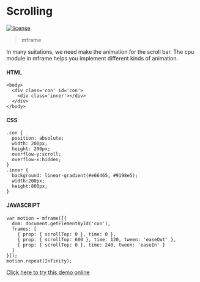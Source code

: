 <!-- 
---
date: 2020/3/3 10:00:00
---
-->
# Scrolling

[![license](https://img.shields.io/github/license/momentum-design/momentum-ui.svg?color=blueviolet)](https://github.com/momentum-design/momentum-ui/blob/master/charts/LICENSE)

> mframe

In many suitations, we need make the animation for the scroll bar. The cpu module in mframe helps you implement different kinds of animation.

#### HTML

```
<body>
  <div class='con' id='con'>
    <div class='inner'></div>
  </div>
</body>
```

#### CSS

```
.con {
  position: absolute;
  width: 200px;
  height: 200px;
  overflow-y:scroll;
  overflow-x:hidden;
}
.inner {
  background: linear-gradient(#e66465, #9198e5);
  width:200px;
  height:800px;
}
```

#### JAVASCRIPT

```
var motion = mframe([{
  dom: document.getElementById('con'),
  frames: [
    { prop: { scrollTop: 0 }, time: 0 },
    { prop: { scrollTop: 600 }, time: 120, tween: 'easeOut' },
    { prop: { scrollTop: 0 }, time: 240, tween: 'easeIn' }
  ]
}]);
motion.repeat(Infinity);
```

[Click here to try this demo online](https://codepen.io/arthusliang/pen/poJemaj)